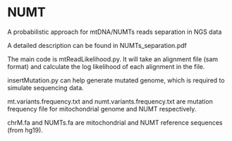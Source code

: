 # NUMT
A probabilistic approach for mtDNA/NUMTs reads separation in NGS data

A detailed description can be found in NUMTs_separation.pdf

The main code is mtReadLikelihood.py. It will take an alignment file (sam format) and calculate the log likelihood of each alignment in the file.

insertMutation.py can help generate mutated genome, which is required to simulate sequencing data.

mt.variants.frequency.txt and numt.variants.frequency.txt are mutation frequency file for mitochondrial genome and NUMT respectively.

chrM.fa and NUMTs.fa are mitochondrial and NUMT reference sequences (from hg19).
